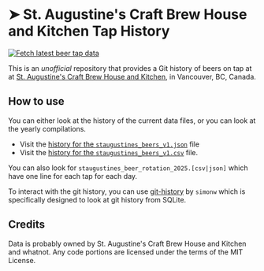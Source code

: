 # ➤ St. Augustine's Craft Brew House and Kitchen Tap History
[![Fetch latest beer tap data](https://github.com/marcolussetti/staugustine-tap-history/actions/workflows/scrape.yml/badge.svg)](https://github.com/marcolussetti/staugustine-tap-history/actions/workflows/scrape.yml)

This is an *unofficial* repository that provides a Git history of beers on tap at at [St. Augustine's Craft Brew House and Kitchen](https://staugustinesvancouver.com/), in Vancouver, BC, Canada.

## How to use

You can either look at the history of the current data files, or you can look at the yearly compilations.

- Visit the [history for the `staugustines_beers_v1.json`](https://github.com/marcolussetti/staugustine-tap-history/commits/main/staugustines_beers_v1.json) file
- Visit the [history for the `staugustines_beers_v1.csv`](https://github.com/marcolussetti/staugustine-tap-history/commits/main/staugustines_beers_v1.csv) file.

You can also look for `staugustines_beer_rotation_2025.[csv|json]` which have one line for each tap for each day.

To interact with the git history, you can use [git-history](https://github.com/simonw/git-history) by `simonw` which is specifically designed to look at git history from SQLite.

## Credits

Data is probably owned by St. Augustine's Craft Brew House and Kitchen and whatnot. Any code portions are licensed under the terms of the MIT License.
